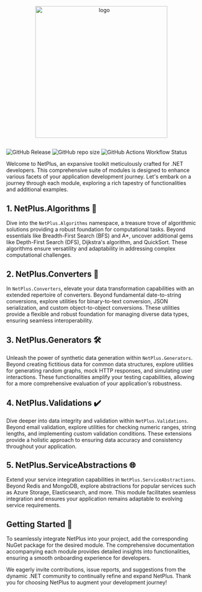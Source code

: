 <p align="center"><img width="350" alt="logo" src="https://github.com/gsilvamartin/netplus/assets/42881020/c00b7700-b2a3-4949-a720-6d9b2c44ab1a"></p>


##
![GitHub Release](https://img.shields.io/github/v/release/gsilvamartin/netplus) ![GitHub repo size](https://img.shields.io/github/repo-size/gsilvamartin/netplus?color=green) ![GitHub Actions Workflow Status](https://img.shields.io/github/actions/workflow/status/gsilvamartin/netplus/dotnet-test.yml)


Welcome to NetPlus, an expansive toolkit meticulously crafted for .NET developers. This comprehensive suite of modules is designed to enhance various facets of your application development journey. Let's embark on a journey through each module, exploring a rich tapestry of functionalities and additional examples.

## 1. NetPlus.Algorithms 🧠

Dive into the `NetPlus.Algorithms` namespace, a treasure trove of algorithmic solutions providing a robust foundation for computational tasks. Beyond essentials like Breadth-First Search (BFS) and A*, uncover additional gems like Depth-First Search (DFS), Dijkstra's algorithm, and QuickSort. These algorithms ensure versatility and adaptability in addressing complex computational challenges.

## 2. NetPlus.Converters 🔄

In `NetPlus.Converters`, elevate your data transformation capabilities with an extended repertoire of converters. Beyond fundamental date-to-string conversions, explore utilities for binary-to-text conversion, JSON serialization, and custom object-to-object conversions. These utilities provide a flexible and robust foundation for managing diverse data types, ensuring seamless interoperability.

## 3. NetPlus.Generators 🛠️

Unleash the power of synthetic data generation within `NetPlus.Generators`. Beyond creating fictitious data for common data structures, explore utilities for generating random graphs, mock HTTP responses, and simulating user interactions. These functionalities amplify your testing capabilities, allowing for a more comprehensive evaluation of your application's robustness.

## 4. NetPlus.Validations ✔️

Dive deeper into data integrity and validation within `NetPlus.Validations`. Beyond email validation, explore utilities for checking numeric ranges, string lengths, and implementing custom validation conditions. These extensions provide a holistic approach to ensuring data accuracy and consistency throughout your application.

## 5. NetPlus.ServiceAbstractions 🌐

Extend your service integration capabilities in `NetPlus.ServiceAbstractions`. Beyond Redis and MongoDB, explore abstractions for popular services such as Azure Storage, Elasticsearch, and more. This module facilitates seamless integration and ensures your application remains adaptable to evolving service requirements.

## Getting Started 🚀

To seamlessly integrate NetPlus into your project, add the corresponding NuGet package for the desired module. The comprehensive documentation accompanying each module provides detailed insights into functionalities, ensuring a smooth onboarding experience for developers.

We eagerly invite contributions, issue reports, and suggestions from the dynamic .NET community to continually refine and expand NetPlus. Thank you for choosing NetPlus to augment your development journey!
